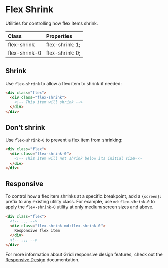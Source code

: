 # Flex Shrink

Utilities for controlling how flex items shrink.

| Class         | Properties      |
| :------------ | :-------------- |
| flex-shrink   | flex-shrink: 1; |
| flex-shrink-0 | flex-shrink: 0; |

## Shrink

Use `flex-shrink` to allow a flex item to shrink if needed:

```html
<div class="flex">
  <div class="flex-shrink">
    <!-- This item will shrink -->
  </div>
</div>
```

## Don't shrink

Use `flex-shrink-0` to prevent a flex item from shrinking:

```html
<div class="flex">
  <div class="flex-shrink-0">
    <!-- This item will not shrink below its initial size-->
  </div>
</div>
```

## Responsive

To control how a flex item shrinks at a specific breakpoint, add a `{screen}:` prefix to any existing utility class. For example, use `md:flex-shrink-0` to apply the `flex-shrink-0` utility at only medium screen sizes and above.

```html
<div class="flex">
  <!-- ... -->
  <div class="flex-shrink md:flex-shrink-0">
    Responsive flex item
  </div>
  <!-- ... -->
</div>
```

For more information about Gridi responsive design features, check out the <a href="/gridi/guide/responsive-design.html">Responsive Design</a> documentation.
